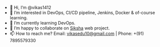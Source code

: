 - 👋 Hi, I’m @vikas1412
- 👀 I’m interested in DevOps, CI/CD pipeline, Jenkins, Docker & of-course learning.
- 🌱 I’m currently learning DevOps.
- 💞️ I’m happy to collaborate on [Siksha](https://github.com/vikas1412/siksha) web project.
- 📫 How to reach me? Email: vikasedu10@gmail.com | Phone: +(91) 7895579330

<!---
vikas1412/vikas1412 is a ✨ special ✨ repository because its `README.md` (this file) appears on your GitHub profile.
You can click the Preview link to take a look at your changes.
--->
